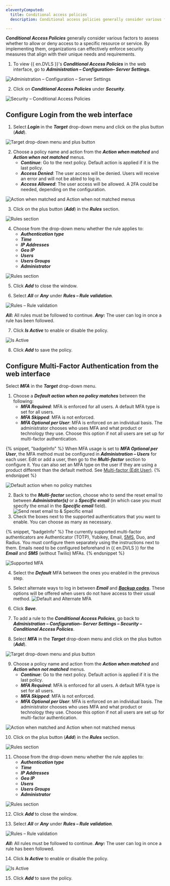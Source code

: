 ```yaml
---
eleventyComputed:
  title: Conditional access policies
  description: Conditional access policies generally consider various factors to assess whether to allow or deny access to a specific resource or service.

---
```

***Conditional Access Policies*** generally consider various factors to assess whether to allow or deny access to a specific resource or service. By implementing them, organizations can effectively enforce security measures that align with their unique needs and requirements.

1. To view {{ en.DVLS }}'s ***Conditional Access Policies*** in the web interface, go to ***Administration – Configuration– Server Settings***.

![Administration – Configuration – Server Settings](https://cdnweb.devolutions.net/docs/docs_en_server_ServerOp6004.png)

2. Click on ***Conditional Access Policies*** under ***Security***.

![Security – Conditional Access Policies](https://cdnweb.devolutions.net/docs/docs_en_server_ServerOp6005.png)

## Configure Login from the web interface

1. Select ***Login*** in the ***Target*** drop-down menu and click on the plus button (***Add***).

![Target drop-down menu and plus button](https://cdnweb.devolutions.net/docs/docs_en_server_ServerOp6023.png)

2. Choose a policy name and action from the ***Action when matched*** and ***Action when not matched*** menus.
    * ***Continue***: Go to the next policy. Default action is applied if it is the last policy.
    * ***Access Denied***: The user access will be denied. Users will receive an error and will not be abled to log in.
    * ***Access Allowed***: The user access will be allowed. A 2FA could be needed, depending on the configuration.

![Action when matched and Action when not matched menus](https://cdnweb.devolutions.net/docs/docs_en_server_ServerOp6019.png)

3. Click on the plus button (***Add***) in the ***Rules*** section.

![Rules section](https://cdnweb.devolutions.net/docs/docs_en_server_ServerOp6015.png)

4. Choose from the drop-down menu whether the rule applies to:
    * ***Authentication type***
    * ***Time***
    * ***IP Addresses***
    * ***Geo IP***
    * ***Users***
    * ***Users Groups***
    * ***Administrator***

![Rules section](https://cdnweb.devolutions.net/docs/docs_en_server_ServerOp6006.png)

5. Click ***Add*** to close the window.

6. Select ***All*** or ***Any*** under ***Rules – Rule validation***.

![Rules – Rule validation](https://cdnweb.devolutions.net/docs/docs_en_server_ServerOp6017.png)

***All:*** All rules must be followed to continue.
***Any:*** The user can log in once a rule has been followed.

7. Click ***Is Active*** to enable or disable the policy.

![Is Active](https://cdnweb.devolutions.net/docs/docs_en_server_ServerOp6020.png)

8. Click ***Add*** to save the policy.
## Configure Multi-Factor Authentication from the web interface

Select ***MFA*** in the ***Target*** drop-down menu.

1. Choose a ***Default action when no policy matches*** between the following:
    * ***MFA Required***: MFA is enforced for all users. A default MFA type is set for all users.
    * ***MFA Skipped***: MFA is not enforced.
    * ***MFA Optional per User***: MFA is enforced on an individual basis. The administrator chooses who uses MFA and what product or technology they use. Choose this option if not all users are set up for multi-factor authentication.

{% snippet, "badgeInfo" %}
When MFA usage is set to ***MFA Optional per User***, the MFA method must be configured in ***Administration – Users*** for each user. Edit or add a user, then go to the ***Multi-factor*** section to configure it. You can also set an MFA type on the user if they are using a product different than the default method. See [Multi-factor (Edit User)](/server/web-interface/administration/security-management/users/edit-user-two-factor/).
{% endsnippet %}

![Default action when no policy matches](https://cdnweb.devolutions.net/docs/docs_en_server_ServerOp6003.png)

2. Back to the ***Multi-factor*** section, choose who to send the reset email to between ***Administrator(s)*** or a ***Specific email*** (in which case you must specify the email in the ***Specific email*** field).
![Send reset email to & Specific email](https://cdnweb.devolutions.net/docs/docs_en_server_ServerOp2064.png)
1. Check the boxes next to the supported authenticators that you want to enable. You can choose as many as necessary.

{% snippet, "badgeInfo" %}
The currently supported multi-factor authenticators are Authenticator (TOTP), Yubikey, Email, [SMS](/server/web-interface/administration/configuration/server-settings/security/two-factor/sms/), Duo, and Radius. You must configure them separately using the instructions next to them. Emails need to be configured beforehand in {{ en.DVLS }} for the ***Email*** and ***SMS*** (without Twilio) MFAs.
{% endsnippet %}

![Supported MFA](https://cdnweb.devolutions.net/docs/docs_en_server_ServerOp2065.png)

4. Select the ***Default*** MFA between the ones you enabled in the previous step.
1. Select alternate ways to log in between ***Email*** and [***Backup codes***](/server/web-interface/administration/configuration/server-settings/security/two-factor/backup-codes/). These options will be offered when users do not have access to their usual method.
![Default and Alternate MFA](https://cdnweb.devolutions.net/docs/docs_en_server_ServerOp2066.png)
1. Click ***Save***.

1. To add a rule to the ***Conditional Access Policies***, go back to ***Administration – Configuration– Server Settings – Security – Conditional Access Policies***.

1. Select ***MFA*** in the ***Target*** drop-down menu and click on the plus button (***Add***).

![Target drop-down menu and plus button](https://cdnweb.devolutions.net/docs/docs_en_server_ServerOp6025.png)

9. Choose a policy name and action from the ***Action when matched*** and ***Action when not matched*** menus.
    * ***Continue***: Go to the next policy. Default action is applied if it is the last policy.
    * ***MFA Required***: MFA is enforced for all users. A default MFA type is set for all users.
    * ***MFA Skipped***: MFA is not enforced.
    * ***MFA Optional per User***: MFA is enforced on an individual basis. The administrator chooses who uses MFA and what product or technology they use. Choose this option if not all users are set up for multi-factor authentication.

![Action when matched and Action when not matched menus](https://cdnweb.devolutions.net/docs/docs_en_server_ServerOp6026.png)

10. Click on the plus button (***Add***) in the ***Rules*** section.

![Rules section](https://cdnweb.devolutions.net/docs/docs_en_server_ServerOp6015.png)

11. Choose from the drop-down menu whether the rule applies to:
    * ***Authentication type***
    * ***Time***
    * ***IP Addresses***
    * ***Geo IP***
    * ***Users***
    * ***Users Groups***
    * ***Administrator***

![Rules section](https://cdnweb.devolutions.net/docs/docs_en_server_ServerOp6006.png)

12. Click ***Add*** to close the window.

1. Select ***All*** or ***Any*** under ***Rules – Rule validation***.

![Rules – Rule validation](https://cdnweb.devolutions.net/docs/docs_en_server_ServerOp6017.png)

***All:*** All rules must be followed to continue.
***Any:*** The user can log in once a rule has been followed.

14. Click ***Is Active*** to enable or disable the policy.

![Is Active](https://cdnweb.devolutions.net/docs/docs_en_server_ServerOp6020.png)

15. Click ***Add*** to save the policy.
